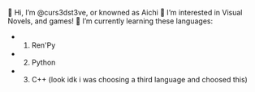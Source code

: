  👋 Hi, I’m @curs3dst3ve, or knowned as Aichi
  👀 I’m interested in Visual Novels, and games!
 🌱 I’m currently learning these languages:
- 1. Ren'Py
- 2. Python
- 3. C++ (look idk i was choosing a third language and choosed this)
<!---
curs3dst3ve/curs3dst3ve is a ✨ special ✨ repository because its `README.md` (this file) appears on your GitHub profile.
You can click the Preview link to take a look at your changes.
--->
